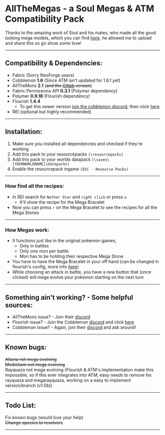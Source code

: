 # AllTheMegas - a Soul Megas & ATM Compatibility Pack

Thanks to the amazing work of Soul and his mates, who made all the good looking mega models, which you can find [here](https://modrinth.com/datapack/soul-megas-free-megas-for-all), he allowed me to upload and share this so go show some love!
____________________________________________________________________________________________________
## Compatibility & Dependencies:

- Fabric (Sorry NeoForge users)
- Cobblemon **1.6** (Since ATM isn't updated for 1.6.1 _yet_)
- AllTheMons **2.1** (~~and the [Gitlab](https://gitlab.com/allthemons/allthemons) version~~)
- Fabric Permissions API **0.3.1** (Polymer dependency)
- Polymer **0.9.18** (Flourish dependency)
- Flourish **1.4.4**  
  - To get this newer version [join the cobblemon discord](https://discord.com/invite/cobblemon), then click [here](https://discord.com/channels/934267676354834442/1311740597119352893/1334187731605000243)
- REI (optional but highly recommended)
____________________________________________________________________________________________________
## Installation:

1. Make sure you installed all dependencies and checked if they're working
2. Add this pack to your resourcepacks `(\resourcepacks)`
3. Add this pack to your worlds datapack `(\saves\[YOURWORLDNAME]\datapacks)`
4. Enable the resourcepack ingame `(ESC - Resource Packs)`
____________________________________________________________________________________________________
### How find all the recipes:
- In REI search for `Nether Star` and `right click` or press `u`
  - It'll show the recipe for the Mega Bracelet
- Now you can press `r` on the Mega Bracelet to see the recipes for all the Mega Stones
____________________________________________________________________________________________________
### How Megas work:
- It functions just like in the original pokemon games, 
  - Only in battles 
  - Only one mon per battle
  - Mon has to be holding their respective Mega Stone 
- You have to have the Mega Bracelet in your off hand (can be changed in flourish's config, more info [here](https://modrinth.com/mod/flourish-cobblemon))
- While choosing an attack in battle, you have a new button that (once clicked) will mega evolve your pokemon starting on the next turn
____________________________________________________________________________________________________
## Something ain't working? - Some helpful sources:

- AllTheMons issue? - Join their [discord](https://discord.gg/amuvCFtMVP)
- Flourish issue? - Join the Cobblemon [discord](https://discord.com/invite/cobblemon) and click [here](https://discord.com/channels/934267676354834442/1311697798248530002/1333236538796150887)
- Cobblemon issue? - Again, join their [discord](https://discord.com/invite/cobblemon) and ask around! 
____________________________________________________________________________________________________
## Known bugs:

~~Altaria not mega evolving~~  
~~Medicham not mega evolving~~  
Rayquaza not mega evolving (Flourish & ATM's implementation make this impossible, so if this ever integrates into ATM, easy needs to remove his rayquaza and megarayquaza, working on a easy to implement version/branch (v1.0b))
____________________________________________________________________________________________________
## Todo List:

Fix known bugs (would love your help)  
~~Change species to resolvers~~
____________________________________________________________________________________________________